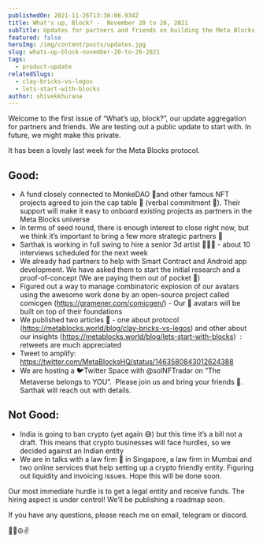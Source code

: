 ```yaml
---
publishedOn: 2021-11-26T13:36:06.934Z
title: What's up, Block? -  November 20 to 26, 2021
subTitle: Updates for partners and friends on building the Meta Blocks Protocol
featured: false
heroImg: /img/content/posts/updates.jpg
slug: whats-up-block-november-20-to-26-2021
tags:
  - product-update
relatedSlugs:
  - clay-bricks-vs-legos
  - lets-start-with-blocks
author: shivekkhurana
---
```

Welcome to the first issue of “What’s up, block?”, our update aggregation for partners and friends. We are testing out a public update to start with. In future, we might make this private.

It has been a lovely last week for the Meta Blocks protocol.

## Good:

* A fund closely connected to MonkeDAO 🦍and other famous NFT projects agreed to join the cap table 💫 (verbal commitment 🙊). Their support will make it easy to onboard existing projects as partners in the Meta Blocks universe
* In terms of seed round, there is enough interest to close right now, but we think it’s important to bring a few more strategic partners 🤝
* Sarthak is working in full swing to hire a senior 3d artist 👩🏼‍🎨 - about 10 interviews scheduled for the next week
* We already had partners to help with Smart Contract and Android app development. We have asked them to start the initial research and a proof-of-concept (We are paying them out of pocket 💸)
* Figured out a way to manage combinatoric explosion of our avatars using the awesome work done by an open-source project called comicgen (<https://gramener.com/comicgen/>) - Our 🤖 avatars will be built on top of their foundations 
* We published two articles 📝 - one about protocol (<https://metablocks.world/blog/clay-bricks-vs-legos>) and other about our insights (<https://metablocks.world/blog/lets-start-with-blocks>)  : retweets are much appreciated
* Tweet to amplify: https://twitter.com/MetaBlocksHQ/status/1463580843012624388
* We are hosting a 🐦Twitter Space with @solNFTradar on “The Metaverse belongs to YOU”.  Please join us and bring your friends 🤗. Sarthak will reach out with details.

## Not Good:

* India is going to ban crypto (yet again 😅) but this time it’s a bill not a draft. This means that crypto businesses will face hurdles, so we decided against an Indian entity
* We are in talks with a law firm 💼 in Singapore, a law firm in Mumbai and two online services that help setting up a crypto friendly entity. Figuring out liquidity and invoicing issues. Hope this will be done soon.

Our most immediate hurdle is to get a legal entity and receive funds. The hiring aspect is under control! We’ll be publishing a roadmap soon.

If you have any questions, please reach me on email, telegram or discord.

🙏🏻☮️✌️